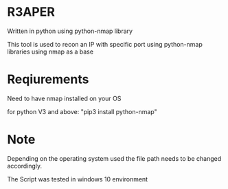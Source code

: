 # R3APER
Written in python using python-nmap library

This tool is used to recon an IP with specific port using python-nmap libraries using nmap as a base

# Reqiurements
Need to have nmap installed on your OS

for python V3 and above: "pip3 install python-nmap"

# Note

Depending on the operating system used the file path needs to be changed accordingly.

The Script was tested in windows 10 environment
